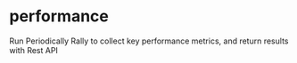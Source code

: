 # performance
Run Periodically Rally to collect key performance metrics, and return results with Rest API 
